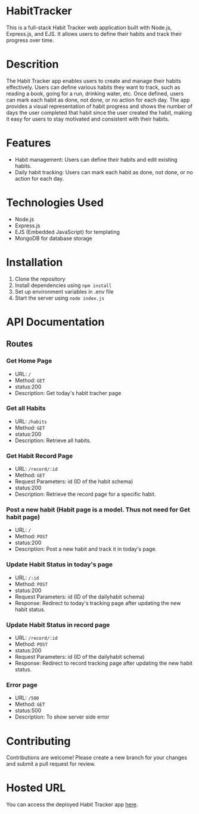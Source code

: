 # HabitTracker
This is a full-stack Habit Tracker web application built with Node.js, Express.js, and EJS. It allows users to define their habits and track their progress over time.

# Descrition
The Habit Tracker app enables users to create and manage their habits effectively. Users can define various habits they want to track, such as reading a book, going for a run, drinking water, etc. Once defined, users can mark each habit as done, not done, or no action for each day. The app provides a visual representation of habit progress and shows the number of days the user completed that habit since the user created the habit, making it easy for users to stay motivated and consistent with their habits.

# Features
- Habit management: Users can define their habits and edit existing habits.
- Daily habit tracking: Users can mark each habit as done, not done, or no action for each day.

# Technologies Used
- Node.js
- Express.js
- EJS (Embedded JavaScript) for templating
- MongoDB for database storage

# Installation
1. Clone the repository
2. Install dependencies using ```npm install```
3. Set up environment variables in .env file
4. Start the server using ```node index.js```

# API Documentation
## Routes

### Get Home Page
- URL: ``` / ```
- Method: ```GET```
- status:200
- Description: Get today's habit tracher page

### Get all Habits
- URL: ```/habits```
- Method: ```GET```
- status:200
- Description: Retrieve all habits.

### Get Habit Record Page
- URL: ```/record/:id```
- Method: ```GET```
- Request Parameters: id (ID of the habit schema)
- status:200
- Description: Retrieve the record page for a specific habit.

### Post a new habit (Habit page is a model. Thus not need for Get habit page) 
- URL: ```/```
- Method: ```POST```
- status:200
- Description: Post a new habit and track it in today's page.

### Update Habit Status in today's page
- URL: ```/:id```
- Method: ```POST```
- status:200
- Request Parameters: id (ID of the dailyhabit schema)
- Response: Redirect to today's tracking page after updating the new habit status.

### Update Habit Status in record page
- URL: ```/record/:id```
- Method: ```POST```
- status:200
- Request Parameters: id (ID of the dailyhabit schema)
- Response: Redirect to record tracking page after updating the new habit status.

### Error page
- URL: ```/500```
- Method: ```GET```
- status:500
- Description: To show server side error

# Contributing
Contributions are welcome! Please create a new branch for your changes and submit a pull request for review.

# Hosted URL
You can access the deployed Habit Tracker app [here]().




